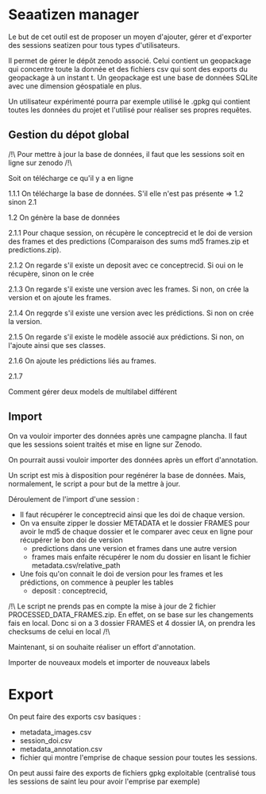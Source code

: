 # Seaatizen manager

Le but de cet outil est de proposer un moyen d'ajouter, gérer et d'exporter des sessions seatizen pour tous types d'utilisateurs.

Il permet de gérer le dépôt zenodo associé. Celui contient un geopackage qui concentre toute la donnée et des fichiers csv qui sont des exports du geopackage à un instant t. Un geopackage est une base de données SQLite avec une dimension géospatiale en plus.

Un utilisateur expérimenté pourra par exemple utilisé le .gpkg qui contient toutes les données du projet et l'utilisé pour réaliser ses propres requêtes.

## Gestion du dépot global

/!\ Pour mettre à jour la base de données, il faut que les sessions soit en ligne sur zenodo /!\

Soit on télécharge ce qu'il y a en ligne

1.1.1 On télécharge la base de données. S'il elle n'est pas présente => 1.2 sinon 2.1

1.2 On génère la base de données

2.1.1 Pour chaque session, on récupère le conceptrecid et le doi de version des frames et des predictions (Comparaison des sums md5 frames.zip et predictions.zip).

2.1.2 On regarde s'il existe un deposit avec ce conceptrecid. Si oui on le récupère, sinon on le crée

2.1.3 On regarde s'il existe une version avec les frames. Si non, on crée la version et on ajoute les frames.

2.1.4 On regqrde s'il existe une version avec les prédictions. Si non on crée la version.

2.1.5 On regarde s'il existe le modèle associé aux prédictions. Si non, on l'ajoute ainsi que ses classes.

2.1.6 On ajoute les prédictions liés au frames.

2.1.7 

Comment gérer deux models de multilabel différent

## Import

On va vouloir importer des données après une campagne plancha. Il faut que les sessions soient traités et mise en ligne sur Zenodo.

On pourrait aussi vouloir importer des données après un effort d'annotation.

Un script est mis à disposition pour regénérer la base de données. Mais, normalement, le script a pour but de la mettre à jour.

Déroulement de l'import d'une session :

- Il faut récupérer le conceptrecid ainsi que les doi de chaque version.
- On va ensuite zipper le dossier METADATA et le dossier FRAMES pour avoir le md5 de chaque dossier et le comparer avec ceux en ligne pour récupérer le bon doi de version
    * predictions dans une version et frames dans une autre version
    * frames mais enfaite récupérer le nom du dossier en lisant le fichier metadata.csv/relative_path
- Une fois qu'on connait le doi de version pour les frames et les prédictions, on commence à peupler les tables
    * deposit : conceptrecid, 

/!\ Le script ne prends pas en compte la mise à jour de 2 fichier PROCESSED_DATA_FRAMES.zip. En effet, on se base sur les changements fais en local. Donc si on a 3 dossier FRAMES et 4 dossier IA, on prendra les checksums de celui en local /!\

Maintenant, si on souhaite réaliser un effort d'annotation.

Importer de nouveaux models et importer de nouveaux labels

# Export

On peut faire des exports csv basiques :
- metadata_images.csv
- session_doi.csv
- metadata_annotation.csv
- fichier qui montre l'emprise de chaque session pour toutes les sessions.

On peut aussi faire des exports de fichiers gpkg exploitable (centralisé tous les sessions de saint leu pour avoir l'emprise par exemple)